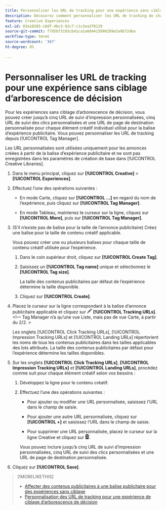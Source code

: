 ```yaml
---
title: Personnaliser les URL de tracking pour une expérience sans ciblage
description: Découvrez comment personnaliser les URL de tracking de chaque contenu créatif dans une expérience sans ciblage d’arborescence de décision.
feature: Creative Experiences
exl-id: 03a10285-c0df-4bc3-92c7-c1c2ea3f8129
source-git-commit: f7d5bf3193cb41ca2a0d4415998209e5a9b724ba
workflow-type: tm+mt
source-wordcount: '367'
ht-degree: 0%

---
```


# Personnaliser les URL de tracking pour une expérience sans ciblage d’arborescence de décision

Pour les expériences sans ciblage d’arborescence de décision, vous pouvez créer jusqu’à cinq URL de suivi d’impression personnalisées, cinq URL de suivi des clics personnalisées et une URL de page de destination personnalisée pour chaque élément créatif individuel utilisé pour la balise d’expérience publicitaire. Vous pouvez personnaliser les URL de tracking depuis [!UICONTROL Tag Manager].

Les URL personnalisées sont utilisées uniquement pour les annonces créées à partir de la balise d’expérience publicitaire et ne sont pas enregistrées dans les paramètres de création de base dans [!UICONTROL Creative Libraries].

1. Dans le menu principal, cliquez sur **[!UICONTROL Creative]** > **[!UICONTROL Experiences]**.

1. Effectuez l’une des opérations suivantes :

   * En mode Carte, cliquez sur **[!UICONTROL ...]** en regard du nom de l’expérience, puis cliquez sur **[!UICONTROL Tag Manager]**.

   * En mode Tableau, maintenez le curseur sur la ligne, cliquez sur **[!UICONTROL More]**, puis sur **[!UICONTROL Tag Manager]**.

1. (S’il n’existe pas de balise pour la taille de l’annonce publicitaire) Créez une balise pour la taille de contenu créatif applicable.

   Vous pouvez créer une ou plusieurs balises pour chaque taille de contenu créatif utilisée pour l’expérience.

   1. Dans le coin supérieur droit, cliquez sur **[!UICONTROL Create Tag]**.

   1. Saisissez un **[!UICONTROL Tag name]** unique et sélectionnez le **[!UICONTROL Tag size]**.

      La taille des contenus publicitaires par défaut de l’expérience détermine la taille disponible.

   1. Cliquez sur **[!UICONTROL Create]**.

1. Placez le curseur sur la ligne correspondant à la balise d’annonce publicitaire applicable et cliquez sur ![Modifier les URL de tracking](/help/creative/assets/edit-gray.png "Modifier les URL de tracking") **[!UICONTROL Tracking URLs]**. <!-- For targeted experiences, this is "EDIT Tracking URLs" -->&lt;!— Tag Manager n’a qu’une vue Liste, mais pas de vue Carte, à partir du 2/2. >

   Les onglets [!UICONTROL Click Tracking URLs], [!UICONTROL Impression Tracking URLs] et [!UICONTROL Landing URLs] répertorient les noms de tous les contenus publicitaires dans les tailles applicables des lots attribués. La taille des contenus publicitaires par défaut pour l’expérience détermine les tailles disponibles.<!-- There's no distinct "Creative Sizes" setting. -->

1. Sur les onglets **[!UICONTROL Click Tracking URLs]**, **[!UICONTROL Impression Tracking URLs]** et **[!UICONTROL Landing URLs]**, procédez comme suit pour chaque élément créatif selon vos besoins :

   1. Développez la ligne pour le contenu créatif.

   1. Effectuez l’une des opérations suivantes :

      * Pour ajouter ou modifier une URL personnalisée, saisissez l’URL dans le champ de saisie.

      * Pour ajouter une autre URL personnalisée, cliquez sur **[!UICONTROL +]** et saisissez l’URL dans le champ de saisie.

      * Pour supprimer une URL personnalisée, placez le curseur sur la ligne Creative et cliquez sur ![Supprimer](/help/creative/assets/delete.png "Supprimer").

      Vous pouvez inclure jusqu’à cinq URL de suivi d’impression personnalisées, cinq URL de suivi des clics personnalisées et une URL de page de destination personnalisée.

1. Cliquez sur **[!UICONTROL Save]**.

>[!MORELIKETHIS]
>
>* [Affecter des contenus publicitaires à une balise publicitaire pour des expériences sans ciblage](experience-tag-assign-creatives.md)
>* [Personnalisation des URL de tracking pour une expérience de ciblage d’arborescence de décision](experience-tracking-urls-targeting.md)
